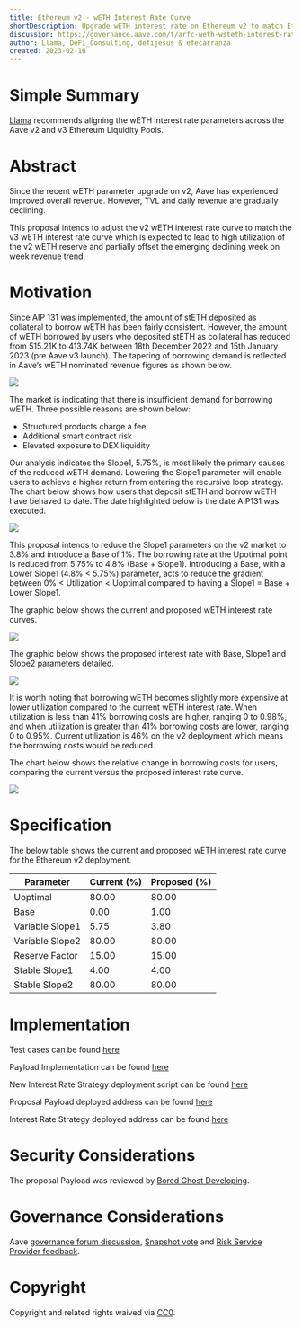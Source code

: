 ```yaml
---
title: Ethereum v2 - wETH Interest Rate Curve
shortDescription: Upgrade wETH interest rate on Ethereum v2 to match Ethereum v3 Liquidity Pool
discussion: https://governance.aave.com/t/arfc-weth-wsteth-interest-rate-curve-ethereum-network/11372
author: Llama, DeFi_Consulting, defijesus & efecarranza
created: 2023-02-16
---
```


# Simple Summary

[Llama](https://twitter.com/llama) recommends aligning the wETH interest rate parameters across the Aave v2 and v3 Ethereum Liquidity Pools.

# Abstract

Since the recent wETH parameter upgrade on v2, Aave has experienced improved overall revenue. However, TVL and daily revenue are gradually declining. 

This proposal intends to adjust the v2 wETH interest rate curve to match the v3 wETH interest rate curve which is expected to lead to high utilization of the v2 wETH reserve and partially offset the emerging declining week on week revenue trend.

# Motivation

Since AIP 131 was implemented, the amount of stETH deposited as collateral to borrow wETH has been fairly consistent. However, the amount of wETH borrowed by users who deposited stETH as collateral has reduced from 515.21K to 413.74K between 18th December 2022 and 15th January 2023 (pre Aave v3 launch). The tapering of borrowing demand is reflected in Aave’s wETH nominated revenue figures as shown below.

![](https://i.imgur.com/T2Q2eFt.png)

The market is indicating that there is insufficient demand for borrowing wETH. Three possible reasons are shown below:

* Structured products charge a fee
* Additional smart contract risk
* Elevated exposure to DEX liquidity

Our analysis indicates the Slope1, 5.75%, is most likely the primary causes of the reduced wETH demand. Lowering the Slope1 parameter will enable users to achieve a higher return from entering the recursive loop strategy. The chart below shows how users that deposit stETH and borrow wETH have behaved to date. The date highlighted below is the date AIP131 was executed.

![](https://i.imgur.com/Kylzpy7.png)

This proposal intends to reduce the Slope1 parameters on the v2 market to 3.8% and introduce a Base of 1%. The borrowing rate at the Upotimal point is reduced from 5.75% to 4.8% (Base + Slope1). Introducing a Base, with a Lower Slope1 (4.8% < 5.75%) parameter, acts to reduce the gradient between 0% < Utilization < Uoptimal compared to having a Slope1 = Base + Lower Slope1. 

The graphic below shows the current and proposed wETH interest rate curves. 

![](https://i.imgur.com/LoYlee2.png)

The graphic below shows the proposed interest rate with Base, Slope1 and Slope2 parameters detailed. 

![](https://i.imgur.com/a7WZRKR.png)

It is worth noting that borrowing wETH becomes slightly more expensive at lower utilization compared to the current wETH interest rate. When utilization is less than 41% borrowing costs are higher, ranging 0 to 0.98%, and when utilization is greater than 41% borrowing costs are lower, ranging 0 to 0.95%. Current utilization is 46% on the v2 deployment which means the borrowing costs would be reduced.

The chart below shows the relative change in borrowing costs for users, comparing the current versus the proposed interest rate curve.

![](https://i.imgur.com/UnKydnQ.png)

# Specification

The below table shows the current and proposed wETH interest rate curve for the Ethereum v2 deployment.

|Parameter|Current (%)|Proposed (%)|
| --- | --- | --- |
|Uoptimal|80.00|80.00|
|Base|0.00|1.00|
|Variable Slope1|5.75|3.80|
|Variable Slope2|80.00|80.00|
|Reserve Factor|15.00|15.00|
|Stable Slope1|4.00|4.00|
|Stable Slope2|80.00|80.00|

# Implementation

Test cases can be found [here](https://github.com/bgd-labs/aave-proposals/blob/master/src/test/mainnet/AaveV2wETHIRPayloadTest.t.sol)

Payload Implementation can be found [here](https://github.com/bgd-labs/aave-proposals/blob/master/src/contracts/mainnet/AaveV2wETHIRPayload.sol)

New Interest Rate Strategy deployment script can be found [here](https://github.com/llama-community/aave-interest-rate-strategy-deployer/tree/main/script)

Proposal Payload deployed address can be found [here](https://etherscan.io/address/0xfb2a7eb134fa2d03d9a2c8fe0a9758132fe15357)

Interest Rate Strategy deployed address can be found [here](https://etherscan.io/address/0xb8975328Aa52c00B9Ec1e11e518C4900f2e6C62a)

# Security Considerations

The proposal Payload was reviewed by [Bored Ghost Developing](https://bgdlabs.com/).

# Governance Considerations

Aave [governance forum discussion](https://governance.aave.com/t/arfc-weth-wsteth-interest-rate-curve-ethereum-network/11372), [Snapshot vote](https://snapshot.org/#/aave.eth/proposal/0x9ae28e9c82c5fc0d24cf1df788094e959d99f906d11b89e455a60ee16b071d6f) and [Risk Service Provider feedback](https://governance.aave.com/t/arfc-weth-wsteth-interest-rate-curve-ethereum-network/11372/4).

# Copyright

Copyright and related rights waived via [CC0](https://creativecommons.org/publicdomain/zero/1.0/).


